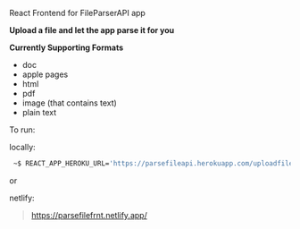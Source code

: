 React Frontend for FileParserAPI app

**Upload a file and let the app parse it for you**

**Currently Supporting Formats**

- doc
- apple pages
- html
- pdf
- image (that contains text)
- plain text

To run:

locally:

```sh
 ~$ REACT_APP_HEROKU_URL='https://parsefileapi.herokuapp.com/uploadfile/' && npm start
```

or

netlify:

> https://parsefilefrnt.netlify.app/
